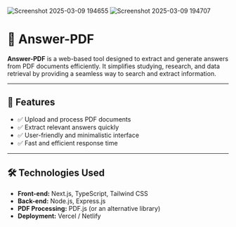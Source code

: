 ![Screenshot 2025-03-09 194655](https://github.com/user-attachments/assets/89ce6f97-01a6-4a75-ab6d-282990b9ebbc)
![Screenshot 2025-03-09 194707](https://github.com/user-attachments/assets/d906cde2-48d0-46bd-b50f-aa8ea09a7acd)

# 📄 Answer-PDF

**Answer-PDF** is a web-based tool designed to extract and generate answers from PDF documents efficiently. It simplifies studying, research, and data retrieval by providing a seamless way to search and extract information.

---

## 🚀 Features

- ✅ Upload and process PDF documents  
- ✅ Extract relevant answers quickly  
- ✅ User-friendly and minimalistic interface  
- ✅ Fast and efficient response time  

---

## 🛠️ Technologies Used

- **Front-end:** Next.js, TypeScript, Tailwind CSS  
- **Back-end:** Node.js, Express.js  
- **PDF Processing:** PDF.js (or an alternative library)  
- **Deployment:** Vercel / Netlify



